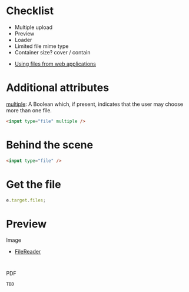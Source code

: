 # Checklist

- Multiple upload
- Preview
- Loader
- Limited file mime type
- Container size? cover / contain

* [Using files from web applications](https://developer.mozilla.org/en-US/docs/Web/API/File/Using_files_from_web_applications)

# Additional attributes

[multiple](https://developer.mozilla.org/en-US/docs/Web/HTML/Element/input/file#multiple): A Boolean which, if present, indicates that the user may choose more than one file.

```html
<input type="file" multiple />
```

# Behind the scene

```html
<input type="file" />
```

# Get the file

```js
e.target.files;
```

# Preview

Image

- [FileReader](https://developer.mozilla.org/en-US/docs/Web/API/FileReader)

```


```

PDF

```
TBD
```
